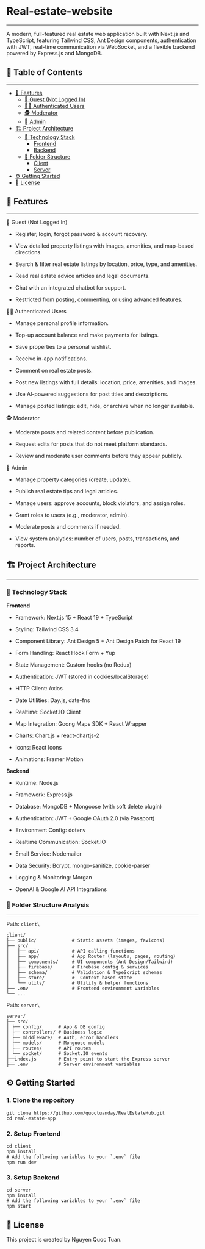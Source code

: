 # Real-estate-website

---

A modern, full-featured real estate web application built with Next.js and TypeScript, featuring Tailwind CSS, Ant Design components, authentication with JWT, real-time communication via WebSocket, and a flexible backend powered by Express.js and MongoDB.

## 📑 Table of Contents

---

-   [🚀 Features](#-features)
    -   [👤 Guest (Not Logged In)](#-guest-not-logged-in)
    -   [🙍‍♂️ Authenticated Users](#-authenticated-users)
    -   [🕵️ Moderator](#-moderator)
    -   [👑 Admin](#-admin)
-   [🏗️ Project Architecture](#-project-architecture)
    -   [🔧 Technology Stack](#-technology-stack)
        -   [Frontend](#frontend)
        -   [Backend](#backend)
    -   [📁 Folder Structure](#-folder-structure-analysis)
        -   [Client](#client)
        -   [Server](#server)
-   [⚙️ Getting Started](#️-getting-started)
-   [📄 License](#-license)

## 🚀 Features

---

👤 Guest (Not Logged In)

-   Register, login, forgot password & account recovery.

-   View detailed property listings with images, amenities, and map-based directions.

-   Search & filter real estate listings by location, price, type, and amenities.

-   Read real estate advice articles and legal documents.

-   Chat with an integrated chatbot for support.

-   Restricted from posting, commenting, or using advanced features.

🙍‍♂️ Authenticated Users

-   Manage personal profile information.

-   Top-up account balance and make payments for listings.

-   Save properties to a personal wishlist.

-   Receive in-app notifications.

-   Comment on real estate posts.

-   Post new listings with full details: location, price, amenities, and images.

-   Use AI-powered suggestions for post titles and descriptions.

-   Manage posted listings: edit, hide, or archive when no longer available.

🕵️ Moderator

-   Moderate posts and related content before publication.

-   Request edits for posts that do not meet platform standards.

-   Review and moderate user comments before they appear publicly.

👑 Admin

-   Manage property categories (create, update).

-   Publish real estate tips and legal articles.

-   Manage users: approve accounts, block violators, and assign roles.

-   Grant roles to users (e.g., moderator, admin).

-   Moderate posts and comments if needed.

-   View system analytics: number of users, posts, transactions, and reports.

## 🏗️ Project Architecture

---

### 🔧 Technology Stack

**Frontend**

-   Framework: Next.js 15 + React 19 + TypeScript

-   Styling: Tailwind CSS 3.4

-   Component Library: Ant Design 5 + Ant Design Patch for React 19

-   Form Handling: React Hook Form + Yup

-   State Management: Custom hooks (no Redux)

-   Authentication: JWT (stored in cookies/localStorage)

-   HTTP Client: Axios

-   Date Utilities: Day.js, date-fns

-   Realtime: Socket.IO Client

-   Map Integration: Goong Maps SDK + React Wrapper

-   Charts: Chart.js + react-chartjs-2

-   Icons: React Icons

-   Animations: Framer Motion

**Backend**

-   Runtime: Node.js

-   Framework: Express.js

-   Database: MongoDB + Mongoose (with soft delete plugin)

-   Authentication: JWT + Google OAuth 2.0 (via Passport)

-   Environment Config: dotenv

-   Realtime Communication: Socket.IO

-   Email Service: Nodemailer

-   Data Security: Bcrypt, mongo-sanitize, cookie-parser

-   Logging & Monitoring: Morgan

-   OpenAI & Google AI API Integrations

### 📁 Folder Structure Analysis

---

Path: `client\`

```
client/
├── public/             # Static assets (images, favicons)
├── src/
│   ├── api/            # API calling functions
│   ├── app/            # App Router (layouts, pages, routing)
│   ├── components/     # UI components (Ant Design/Tailwind)
│   ├── firebase/       # Firebase config & services
│   ├── schema/         # Validation & TypeScript schemas
│   ├── store/          #  Context-based state
│   └── utils/          # Utility & helper functions
├── .env                # Frontend environment variables
└── ...
```

Path: `server\`

```
server/
├── src/
│ ├── config/      # App & DB config
│ ├── controllers/ # Business logic
│ ├── middleware/  # Auth, error handlers
│ ├── models/      # Mongoose models
│ ├── routes/      # API routes
│ └── socket/      # Socket.IO events
├──index.js        # Entry point to start the Express server
├── .env           # Server environment variables
```

## ⚙️ Getting Started

### 1. Clone the repository

```
git clone https://github.com/quoctuanday/RealEstateHub.git
cd real-estate-app
```

### 2. Setup Frontend

```
cd client
npm install
# Add the following variables to your `.env` file
npm run dev
```

### 3. Setup Backend

```
cd server
npm install
# Add the following variables to your `.env` file
npm start
```

## 📄 License

This project is created by Nguyen Quoc Tuan.
